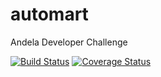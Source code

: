# automart

Andela Developer Challenge

[![Build Status](https://travis-ci.org/breezycloud/automart.svg?branch=master)](https://travis-ci.org/breezycloud/automart) [![Coverage Status](https://coveralls.io/repos/github/breezycloud/automart/badge.svg?branch=master)](https://coveralls.io/github/breezycloud/automart?branch=master)

